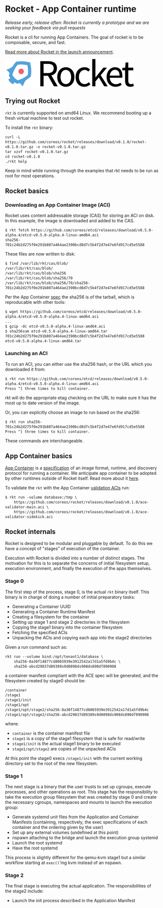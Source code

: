 # Rocket - App Container runtime

_Release early, release often: Rocket is currently a prototype and we are seeking your feedback via pull requests_

Rocket is a cli for running App Containers. The goal of rocket is to be composable, secure, and fast. 

[Read more about Rocket in the launch announcement](https://coreos.com/blog/rocket). 

![Rocket Logo](logos/rocket-horizontal-color.png)

## Trying out Rocket

`rkt` is currently supported on amd64 Linux. We recommend booting up a fresh virtual machine to test out rocket. 

To install the `rkt` binary:

```
curl -L https://github.com/coreos/rocket/releases/download/v0.1.0/rocket-v0.1.0.tar.gz -o rocket-v0.1.0.tar.gz
tar xzvf rocket-v0.1.0.tar.gz
cd rocket-v0.1.0
./rkt help
```

Keep in mind while running through the examples that rkt needs to be run as root for most operations.

## Rocket basics

### Downloading an App Container Image (ACI)

Rocket uses content addressable storage (CAS) for storing an ACI on disk. In this example, the image is downloaded and added to the CAS. 

```
$ rkt fetch https://github.com/coreos/etcd/releases/download/v0.5.0-alpha.4/etcd-v0.5.0-alpha.4-linux-amd64.aci
sha256-701c24b2d275f0e291b807a464ae2390bcd8d7c5b4f2d7e47e6fd917cd5e5588
```

These files are now written to disk:

```
$ find /var/lib/rkt/cas/blob/
/var/lib/rkt/cas/blob/
/var/lib/rkt/cas/blob/sha256
/var/lib/rkt/cas/blob/sha256/70
/var/lib/rkt/cas/blob/sha256/70/sha256-701c24b2d275f0e291b807a464ae2390bcd8d7c5b4f2d7e47e6fd917cd5e5588
```

Per the App Container [spec](app-container/SPEC.md#image-archives) the sha256 is of the tarball, which is reproducable with other tools:

```
$ wget https://github.com/coreos/etcd/releases/download/v0.5.0-alpha.4/etcd-v0.5.0-alpha.4-linux-amd64.aci
...
$ gzip -dc etcd-v0.5.0-alpha.4-linux-amd64.aci
$ sha256sum etcd-v0.5.0-alpha.4-linux-amd64.tar
701c24b2d275f0e291b807a464ae2390bcd8d7c5b4f2d7e47e6fd917cd5e5588  etcd-v0.5.0-alpha.4-linux-amd64.tar
```

### Launching an ACI

To run an ACI, you can either use the sha256 hash, or the URL which you downloaded it from:

```
$ rkt run https://github.com/coreos/etcd/releases/download/v0.5.0-alpha.4/etcd-v0.5.0-alpha.4-linux-amd64.aci
Press ^] three times to kill container.
```

rkt will do the appropriate etag checking on the URL to make sure it has the most up to date version of the image.

Or, you can explicitly choose an image to run based on the sha256:

```
$ rkt run sha256-701c24b2d275f0e291b807a464ae2390bcd8d7c5b4f2d7e47e6fd917cd5e5588
Press ^] three times to kill container.
```

These commands are interchangeable.


## App Container basics

[App Container](app-container) is a [specification](app-container/SPEC.md) of an image format, runtime, and discovery protocol for running a container. We anticipate app container to be adopted by other runtimes outside of Rocket itself. Read more about it [here](app-container).

To validate the `rkt` with the App Container [validation ACIs](app-container/README.md) run:

```
$ rkt run -volume database:/tmp \
	https://github.com/coreos/rocket/releases/download/v0.1.0/ace-validator-main.aci \
	https://github.com/coreos/rocket/releases/download/v0.1.0/ace-validator-sidekick.aci
```

## Rocket internals

Rocket is designed to be modular and pluggable by default. To do this we have a concept of "stages" of execution of the container. 

Execution with Rocket is divided into a number of distinct stages. The
motivation for this is to separate the concerns of initial filesystem setup,
execution environment, and finally the execution of the apps themselves.

### Stage 0

The first step of the process, stage 0, is the actual `rkt` binary itself. This
binary is in charge of doing a number of initial preparatory tasks:
- Generating a Container UUID
- Generating a Container Runtime Manifest
- Creating a filesystem for the container
- Setting up stage 1 and stage 2 directories in the filesystem
- Copying the stage1 binary into the container filesystem
- Fetching the specified ACIs
- Unpacking the ACIs and copying each app into the stage2 directories

Given a run command such as:

```
rkt run --volume bind:/opt/tenant1/database \
	sha256-8a30f14877cd8065939e3912542a17d1a5fd9b4c \
	sha256-abcd29837d89389s9d0898ds908ds890df890908 
```

a container manifest compliant with the ACE spec will be generated, and the
filesystem created by stage0 should be:

```
/container
/stage1
/stage1/init
/stage1/opt
/stage1/opt/stage2/sha256-8a30f14877cd8065939e3912542a17d1a5fd9b4c
/stage1/opt/stage2/sha256-abcd29837d89389s9d0898ds908ds890df890908
```

where:
- `container` is the container manifest file
- `stage1` is a copy of the stage1 filesystem that is safe for read/write
- `stage1/init` is the actual stage1 binary to be executed
- `stage1/opt/stage2` are copies of the unpacked ACIs

At this point the stage0 execs `/stage1/init` with the current working
directory set to the root of the new filesystem.

### Stage 1

The next stage is a binary that the user trusts to set up cgroups, execute
processes, and other operations as root. This stage has the responsibility to
take the execution group filesystem that was created by stage 0 and create the
necessary cgroups, namespaces and mounts to launch the execution group:

- Generate systemd unit files from the Application and Container Manifests
  (containing, respectively, the exec specifications of each container and the
  ordering given by the user)
- Set up any external volumes (undefined at this point)
- nspawn attaching to the bridge and launch the execution group systemd
- Launch the root systemd
- Have the root systemd

This process is slightly different for the qemu-kvm stage1 but a similar
workflow starting at `exec()`'ing kvm instead of an nspawn.

### Stage 2

The final stage is executing the actual application. The responsibilities of
the stage2 include:

- Launch the init process described in the Application Manifest

